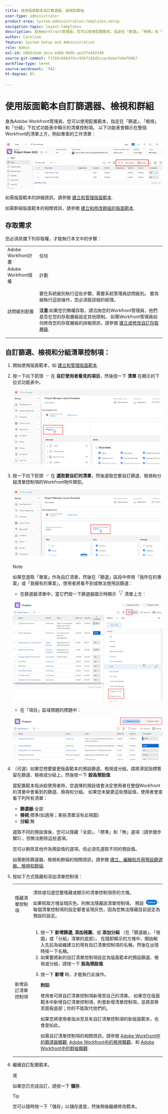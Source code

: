 ```yaml
---
title: 使用版面範本自訂篩選器、檢視和群組
user-type: administrator
product-area: system-administration;templates;setup
navigation-topic: layout-templates
description: 身為Workfront管理員，您可以使用配置範本，指定在「篩選」、「檢視」和「分組」下拉式功能表中顯示的清單控制項。 這些功能表會顯示在整個Workfront的清單上方，例如專案的工作清單。
author: Caroline
feature: System Setup and Administration
role: Admin
exl-id: e9b61da8-2eca-4d88-969b-ae337e402540
source-git-commit: f3785c66b979cc95bf1d2d2ccacbdeefe0ef0967
workflow-type: tm+mt
source-wordcount: '741'
ht-degree: 0%

---
```


# 使用版面範本自訂篩選器、檢視和群組

身為Adobe Workfront管理員，您可以使用配置範本，指定在「篩選」、「檢視」和「分組」下拉式功能表中顯示的清單控制項。 以下功能表會顯示在整個Workfront的清單上方，例如專案的工作清單：

![](assets/filter-view-grouping-layout-templates.png)

如需版面範本的詳細資訊，請參閱 [建立和管理版面範本](../../../administration-and-setup/customize-workfront/use-layout-templates/create-and-manage-layout-templates.md).

如需群組版面範本的相關資訊，請參閱 [建立和修改群組的版面範本](../../../administration-and-setup/manage-groups/work-with-group-objects/create-and-modify-a-groups-layout-templates.md).

## 存取需求

您必須具備下列存取權，才能執行本文中的步驟：

<table style="table-layout:auto"> 
 <col> 
 <col> 
 <tbody> 
  <tr> 
   <td role="rowheader">Adobe Workfront計畫</td> 
   <td>任何</td> 
  </tr> 
  <tr> 
   <td role="rowheader">Adobe Workfront授權</td> 
   <td>計劃</td> 
  </tr> 
  <tr> 
   <td role="rowheader">訪問級別配置</td> 
   <td> <p>要在系統級別執行這些步驟，需要系統管理員訪問級別。
要為組執行這些操作，您必須是該組的經理。</p> <p><b>注意</b>:如果您仍無權存取，請洽詢您的Workfront管理員，他們是否在您的存取層級設定其他限制。 如需Workfront管理員如何修改您的存取層級的詳細資訊，請參閱 <a href="../../../administration-and-setup/add-users/configure-and-grant-access/create-modify-access-levels.md" class="MCXref xref">建立或修改自訂存取層級</a>.</p> </td> 
  </tr> 
 </tbody> 
</table>

## 自訂篩選、檢視和分組清單控制項：

1. 開始使用版面範本，如 [建立和管理版面範本](../../../administration-and-setup/customize-workfront/use-layout-templates/create-and-manage-layout-templates.md).
1. 按一下向下箭頭 ![](assets/down-arrow-blue.png) 在 **自訂使用者看見的項目**，然後按一下 **清單** 在顯示的下拉式功能表中。

   ![](assets/customize-what-users-see-dropdown-on-pg-adobe-branding.png)

1. 按一下向下箭頭 ![](assets/down-arrow-blue.png) 在 **選取要自訂的清單**，然後選取您要自訂篩選、檢視和分組清單控制項的Workfront物件類型。

   ![](assets/select-a-list-to-customize-menu-on-pg-adobe-branding.png)

   >[!NOTE]
   >
   >如果您選取「專案」作為自訂清單，然後在「篩選」區段中停用「我所在的專案」或「我擁有的專案」，使用者將看不到或無法使用該篩選：
   >
   >* 在篩選器清單中，當它們按一下篩選器圖示時顯示 ![](assets/filter-nwepng.png) 清單上方：
   >   
   >  ![](assets/disable-filters-projects-im-on-or-own.png)
   >   
   >* 在「項目」區域標題的標題中：
   >   
   >  ![](assets/disable-filter-pills.png)

1. （可選）如果您想要變更版面範本的預設篩選、檢視或分組，請將滑鼠指標暫留在篩選、檢視或分組上，然後按一下 **設為預設值**.

   當配置範本指派給使用者時，您選擇的預設值會決定使用者在整個Workfront的清單中會看到的篩選、檢視和分組。 如果您未變更這些預設值，使用者會查看下列所有清單：

   * **篩選器**:全部
   * **檢視**:標準(如適用；某些清單沒有此視圖)
   * **分組**:無

   選取不同的預設值後，您可以隱藏「全部」、「標準」和「無」選項（請參閱步驟5），但無法刪除這些選項。

   您可以刪除其他作為預設值的選項，但必須先選取不同的預設值。

   如需刪除篩選器、檢視和群組的相關資訊，請參閱 [建立、編輯和共用預設篩選器、檢視和群組](../../../administration-and-setup/set-up-workfront/configure-system-defaults/create-and-share-default-fvgs.md).

1. 按如下方式隱藏和添加清單控制項：

   <table style="table-layout:auto"> 
    <col> 
    <col> 
    <tbody> 
     <tr> 
      <td role="rowheader">隱藏清單控制項</td> 
      <td> <p>清除或勾選您要隱藏或顯示的清單控制項旁的方塊。</p> <p>如果核取方塊呈暗灰色，則無法隱藏該清單控制項。 預設 <img src="assets/default-pill.png"> 每個清單控制項的設定都會呈現灰色，因為您無法隱藏目前設定為預設的設定。</p> </td> 
     </tr> 
     <tr> 
      <td role="rowheader">新增自訂清單控制項</td> 
      <td> <p> 
        <ol> 
         <li value="1"> 按一下 <strong>新增篩選</strong>, <strong>添加視圖</strong>，或 <strong>添加分組</strong> （在「篩選器」、「視圖」或「分組」清單的底部）。 在隨即顯示的方塊中，開始輸入先前為組織建立的現有自訂清單控制項的名稱，然後在出現時按一下名稱。</li> 
         <li value="2"> 如果要將新的自訂清單控制項設定為版面範本的預設篩選、檢視或分組，請按一下 <strong>設為預設值</strong>. </li> 
         <li value="3"> <p>按一下 <strong>新增</strong> 時，才能執行此操作。</p> <p><b>附註</b>: <p>使用者可將自訂清單控制項新增至自己的清單。 如果您在版面範本中新增自訂清單控制項，則會新增清單控制項，並將其移至面板底部；你的不能取代他們的。</p> <p>如果您將使用者指派至具有自訂清單控制項的新版面範本，也會是如此。 </p> <p>如需自訂清單控制項的相關資訊，請參閱 <a href="../../../reports-and-dashboards/reports/reporting-elements/filters-overview.md" class="MCXref xref">Adobe Workfront中的篩選器概觀</a>, <a href="../../../reports-and-dashboards/reports/reporting-elements/views-overview.md" class="MCXref xref">Adobe Workfront中的檢視概觀</a>，和 <a href="../../../reports-and-dashboards/reports/reporting-elements/groupings-overview.md" class="MCXref xref">Adobe Workfront中的群組概觀</a>.</p> </p> </li> 
        </ol> </p> </td> 
     </tr> 
    </tbody> 
   </table>

1. 繼續自訂配置範本。

   或

   如果您已完成自訂，請按一下 **儲存**.

   >[!TIP]
   >
   >您可以隨時按一下「儲存」以儲存進度，然後稍後繼續修改範本。
